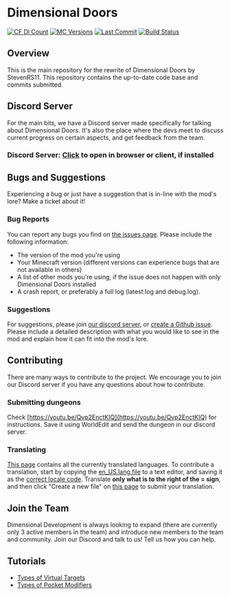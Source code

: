 # Dimensional Doors
[![CF Dl Count](http://cf.way2muchnoise.eu/full_dimensionaldoors_downloads.svg)](https://www.curseforge.com/minecraft/mc-mods/dimensionaldoors)
[![MC Versions](http://cf.way2muchnoise.eu/versions/Minecraft_dimensionaldoors_all.svg)](https://www.curseforge.com/minecraft/mc-mods/dimensionaldoors)
[![Last Commit](https://img.shields.io/github/last-commit/DimensionalDevelopment/DimDoors.svg)](https://github.com/DimensionalDevelopment/DimDoors/commits/1.16-fabric)
[![Build Status](https://api.travis-ci.org/DimensionalDevelopment/DimDoors.svg)](https://travis-ci.org/DimensionalDevelopment/DimDoors/builds)

## Overview
This is the main repository for the rewrite of Dimensional Doors by StevenRS11. This repository contains the up-to-date code base and commits submitted.

## Discord Server
For the main bits, we have a Discord server made specifically for talking about Dimensional Doors. It's also the place where the devs meet to discuss current progress on certain aspects, and get feedback from the team.

### Discord Server: [Click](https://discord.gg/f27hdrM) to open in browser or client, if installed

## Bugs and Suggestions
Experiencing a bug or just have a suggestion that is in-line with the mod's lore? Make a ticket about it!

### Bug Reports
You can report any bugs you find on [the issues page](https://github.com/DimensionalDevelopment/DimDoors/issues). Please include the following information:

 - The version of the mod you're using
 - Your Minecraft version (different versions can experience bugs that are not available in others)
 - A list of other mods you're using, if the issue does not happen with only Dimensional Doors installed
 - A crash report, or preferably a full log (latest.log and debug.log).
 
### Suggestions
For suggestions, please join [our discord server](https://discord.gg/f27hdrM), or [create a Github issue](https://github.com/DimensionalDevelopment/DimDoors/issues). Please include a detailed description with what you would like to see in the mod and explain how it can fit into the mod's lore.

## Contributing
There are many ways to contribute to the project. We encourage you to join our Discord server if you have any questions about how to contribute.

### Submitting dungeons
Check [https://youtu.be/Qvp2EnctKIQ](https://youtu.be/Qvp2EnctKIQ) for instructions. Save it using WorldEdit and send the dungeon in our discord server.

### Translating
[This page](https://github.com/DimensionalDevelopment/DimDoors/tree/1.12-WIP/src/main/resources/assets/dimdoors/lang) contains all the currently translated languages. To contribute a translation, start by copying the [en_US.lang file](https://github.com/DimensionalDevelopment/DimDoors/blob/1.12-WIP/src/main/resources/assets/dimdoors/lang/en_US.lang) to a text editor, and saving it as the [correct locale code](https://minecraft.gamepedia.com/Language#Available_languages). Translate **only what is to the right of the = sign**, and then click "Create a new file" on [this page](https://github.com/DimensionalDevelopment/DimDoors/tree/1.12-WIP/src/main/resources/assets/dimdoors/lang) to submit your translation.

## Join the Team
Dimensional Development is always looking to expand (there are currently only 3 active members in the team) and introduce new members to the team and community. Join our Discord and talk to us! Tell us how you can help.

## Tutorials
- [Types of Virtual Targets](tutorials/virtual_targets/virtual_targets.md)
- [Types of Pocket Modifiers](tutorials/modifiers/modifiers.md)
